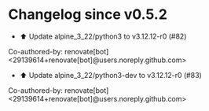 # Changelog since v0.5.2
- ⬆️ Update alpine_3_22/python3 to v3.12.12-r0 (#82)

Co-authored-by: renovate[bot] <29139614+renovate[bot]@users.noreply.github.com> 
- ⬆️ Update alpine_3_22/python3-dev to v3.12.12-r0 (#83)

Co-authored-by: renovate[bot] <29139614+renovate[bot]@users.noreply.github.com> 

